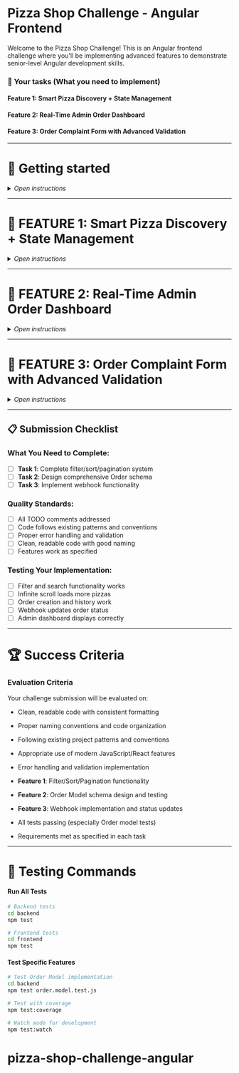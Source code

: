 # Pizza Shop Challenge - Angular Frontend

Welcome to the Pizza Shop Challenge! This is an Angular frontend challenge where you'll be implementing advanced features to demonstrate senior-level Angular development skills.

### 🎯 **Your tasks** (What you need to implement)

#### **Feature 1: Smart Pizza Discovery + State Management**

#### **Feature 2: Real-Time Admin Order Dashboard**

#### **Feature 3: Order Complaint Form with Advanced Validation**

---

# 🚀 Getting started

<details>

<summary><i>Open instructions</i></summary>

### 1. Connect Mongo DB

![MongoDB Connection](https://juyrycyjglwfsllqrgpi.supabase.co/storage/v1/object/public/coding-challenges-files//mong-connection.jpg)

1.  Click on the mongo db extension
2.  Once the extension is opened, click the connect button.
3.  Enter the connection string `mongodb://pizzauser:pizzapass@mongo-db:27017/testdb?authSource=testdb` in the connection bar at the top.

### 2. Start Development Servers

```bash
# Terminal 1 - Backend
cd backend
npm run dev

# Terminal 2 - Frontend (Angular)
cd frontend-angular
npm start
```

#### **Login Credentials**

**User Account:**

- Email: `user@example.com`
- Password: `test1234`
- Role: Regular user (can place orders, view order history)

**Admin Account:**

- Email: `admin@example.com`
- Password: `test1234`
- Role: Administrator (can manage pizzas, view all orders, access admin dashboard)
</details>

---

# 🎯 **FEATURE 1: Smart Pizza Discovery + State Management**

<details>

<summary><i>Open instructions</i></summary>

**Time Estimate**: 35 minutes

## 🎬 What You're Building

You'll implement an advanced pizza discovery system that demonstrates senior Angular skills:

- **Real-time Search**: Debounced search with client-side filtering
- **Smart Filtering**: Filter by diet type (All/Veg/Non-Veg) with state management
- **Advanced Sorting**: Sort by price (Low→High, High→Low), name (A→Z)
- **Infinite Scroll**: Load more pizzas on scroll using pagination
- **Order Creation**: Create orders via POST API integration
- **State Management**: Maintain all filter/search/sort state

## 📊 Sample Data Context

The database contains ~50 pizzas with these properties:

```javascript
{
  "_id": "...",
  "name": "Margherita",
  "price": 12.99,
  "isVegetarian": true,
  "description": "...",
  "imageUrl": "..."
}
```

## 🔧 Available Backend API

**Endpoint**: `GET /api/pizzas` - Ready to use, no backend changes needed!

### Query Parameters Available:

- `filter`: `'veg'` | `'non-veg'` | undefined (shows all pizzas)
- `sortBy`: `'price'` | `'name'` | `'createdAt'` (default: 'createdAt')
- `sortOrder`: `'asc'` | `'desc'` (default: 'desc' for newest first)
- `page`: number (default: 1)
- `limit`: number (default: 10)
- `search`: string (searches pizza names)

### Required Response Format:

```json
{
  "pizzas": [...],
  "pagination": {
    "currentPage": 1,
    "totalPages": 5,
    "totalCount": 45,
    "hasNextPage": true,
    "hasPreviousPage": false,
    "limit": 10
  }
}
```

### Order Creation API:

```bash
# Create order endpoint
POST /api/orders
Authorization: Bearer <token>

# Body example:
{
  "items": [
    { "id": "pizza1", "name": "Margherita", "price": 12.99, "quantity": 2 }
  ],
  "deliveryAddress": "123 Main St, City, State 12345",
  "totalAmount": 25.98
}
```

## 🎨 Angular Frontend Implementation

**File**: `frontend-angular/src/app/shared/pizza-list/pizza-list.component.ts`

### Required Angular Features:

**Search Implementation:**
- [ ] Real-time search input with RxJS debouncing (300ms)
- [ ] Client-side filtering for instant results
- [ ] Clear search functionality

**Filter System:**
- [ ] Three filter buttons: "All", "Veg", "Non-Veg"  
- [ ] Active state styling using Angular directives
- [ ] State management with NgRx Signals

**Sorting Options:**
- [ ] Dropdown with: "Default", "Price: Low→High", "Price: High→Low", "Name: A→Z"
- [ ] Reactive sorting with immediate UI updates
- [ ] Maintain sort state across filter changes

**Infinite Scroll:**
- [ ] Intersection Observer API implementation
- [ ] Load more on scroll using pagination API
- [ ] Loading states and error handling
- [ ] "No more results" state management

**Order Creation:**
- [ ] Implement order POST functionality
- [ ] Cart integration with order creation
- [ ] Success/error feedback with toast notifications

## ✅ Success Criteria

**You'll know it's working when:**

1. Filter buttons change the displayed pizzas correctly
2. Sort dropdown reorders pizzas by price
3. Scrolling to bottom loads more pizzas automatically
4. Loading states show during API calls
5. "No more pizzas" message appears at the end

## 🧪 Quick Verification

1. Start with "All" filter, "Default" sort (newest pizzas first)
2. Click "Veg" - only vegetarian pizzas display (still newest first)
3. Change sort to "Price: Low to High" - cheapest veg pizzas first
4. Click "Non-Veg" - only non-vegetarian pizzas, cheapest first
5. Change to "Price: High to Low" - most expensive non-veg pizzas first
6. Scroll down - more pizzas load automatically

## ⚠️ Common Gotchas

- Remember to reset to page 1 when filters/sort change
- Handle empty results (no veg pizzas found)
- Prevent duplicate API calls during scroll
- Clear previous results when changing filters
- When no `veg` parameter is sent, show all pizzas (don't filter)
- Default sort should be newest pizzas first (createdAt desc)

## 🔗 API Examples

```bash
# Get all pizzas, newest first (default)
GET /api/pizzas?page=1&limit=10

# Get all pizzas sorted by price (cheapest first)
GET /api/pizzas?sortBy=price&sortOrder=asc&page=1&limit=10

# Get only vegetarian pizzas, most expensive first
GET /api/pizzas?veg=true&sortBy=price&sortOrder=desc&page=1&limit=10

# Get only non-vegetarian pizzas, newest first
GET /api/pizzas?veg=false&page=2&limit=10
```

</details>

---

# 🎯 **FEATURE 2: Real-Time Admin Order Dashboard**

<details>

<summary><i>Open instructions</i></summary>

**Time Estimate**: 30 minutes

## 🎬 What You're Building

You'll implement a real-time admin dashboard that demonstrates advanced Angular real-time patterns:

- **Live Order Feed**: Auto-refresh order list every 3-5 seconds using RxJS polling
- **Order Status Management**: Update order statuses with immediate UI reflection
- **Real-Time UI Sync**: Smart polling with tab visibility optimization
- **Admin Controls**: Quick status updates and order management

## 📊 Available Order Data Structure

Orders from the API will have this structure:

```javascript
{
  "_id": "60d5f484f4b7a5b8c8f8e123",
  "user": {
    "name": "John Doe",
    "email": "john@example.com"
  },
  "items": [
    {
      "id": "60d5f484f4b7a5b8c8f8e125",
      "name": "Margherita", 
      "price": 12.99,
      "quantity": 2
    }
  ],
  "status": "pending", // pending → confirmed → preparing → out_for_delivery → delivered
  "deliveryAddress": "123 Main St, City, State 12345",
  "totalAmount": 25.98,
  "createdAt": "2024-03-15T17:30:00Z",
  "updatedAt": "2024-03-15T17:30:00Z"
}
```

## 🔧 Available Backend APIs

**No backend changes needed!** These endpoints are ready:

```bash
# Get all orders for admin dashboard
GET /api/admin/orders
Authorization: Bearer <admin-token>

# Update order status  
PATCH /api/admin/orders/:orderId/status
Authorization: Bearer <admin-token>
Content-Type: application/json

# Body example:
{ "status": "confirmed" }

# Valid statuses: pending, confirmed, preparing, out_for_delivery, delivered, cancelled

# Quick confirm order
PATCH /api/admin/orders/:orderId/confirm
Authorization: Bearer <admin-token>
```

## 🎨 Angular Frontend Implementation

**File**: `frontend-angular/src/app/pages/admin-dashboard/admin-dashboard.component.ts`

### Required Angular Features:

**Real-Time Polling:**
- [ ] Use RxJS `interval()` to poll orders every 3-5 seconds
- [ ] Implement smart polling (pause when tab not visible)
- [ ] Handle polling subscription cleanup to prevent memory leaks
- [ ] Use `switchMap()` to prevent overlapping requests

**Order Status Management:**
- [ ] Create status update functions using admin API endpoints
- [ ] Implement optimistic UI updates for better UX
- [ ] Handle API errors with proper rollback
- [ ] Show loading states during status updates

**Real-Time UI Features:**
- [ ] Display orders in a responsive table/card layout
- [ ] Show real-time status badges with color coding
- [ ] Implement status transition buttons (confirm, update status)
- [ ] Auto-refresh timestamps and order counts

**Tab Visibility Optimization:**
- [ ] Use `document.visibilityState` to pause polling when tab inactive
- [ ] Resume polling when tab becomes visible again
- [ ] Prevent unnecessary API calls for performance

## ✅ Success Criteria

**You'll know it's working when:**

1. Order creation includes all required fields
2. Virtual totalAmount calculates correctly from items
3. Status transitions follow business rules
4. Database queries are optimized with proper indexes
5. All validation rules are enforced
6. Order history and admin queries work efficiently

## 🧪 Quick Verification

1. Create an order through the frontend checkout
2. Verify all fields are saved correctly in database
3. Check that totalAmount matches sum of item prices
4. Test status updates through admin panel
5. Verify order history displays correctly
6. Run the comprehensive test suite

## ⚠️ Common Gotchas

- Use virtual fields for calculated values (totalAmount)
- Add proper indexes for performance
- Validate status transitions
- Handle price changes over time with snapshots
- Ensure data integrity with proper validation
- Consider edge cases like empty orders or invalid prices

## 🔗 Schema Examples

```javascript
// Basic Order Schema Structure
const orderSchema = new mongoose.Schema(
  {
    user: {
      type: mongoose.Schema.Types.ObjectId,
      ref: "User",
      required: true,
      index: true,
    },
    items: [
      {
        type: mongoose.Schema.Types.Mixed,
      },
    ],
    status: {
      type: String,
      enum: [
        "pending",
        "confirmed",
        "preparing",
        "out_for_delivery",
        "delivered",
        "cancelled",
      ],
      default: "pending",
      index: true,
    },
    deliveryAddress: {
      type: String,
      required: true,
    },
  },
  {
    timestamps: true,
  }
);

// Virtual for totalAmount
orderSchema.virtual("totalAmount").get(function () {
  return this.items.reduce((sum, item) => sum + item.price * item.quantity, 0);
});
```

## 🧪 Testing Your Implementation

Your Order model will be automatically tested across 5 engineering levels:

```bash
# Run the comprehensive test suite
cd backend
npm test order.model.test.js
```

**Test Levels:**

- **Level 1 (50-60%):** Basic schema validation
- **Level 2 (70-80%):** Business logic validation
- **Level 3 (85-90%):** Data integrity & constraints
- **Level 4 (90-95%):** Edge cases & security
- **Level 5 (95%+):** Performance & scalability

See `backend/tests/README.md` for detailed test descriptions and evaluation criteria.

</details>

---

# 🎯 **FEATURE 3: Order Complaint Form with Advanced Validation**

<details>

<summary><i>Open instructions</i></summary>

**Time Estimate**: 25 minutes

## 🎬 What You're Building

You'll implement an advanced complaint form system that demonstrates senior Angular reactive forms expertise:

- **Location**: Add complaint functionality to `/orders` page (Order History)
- **Advanced Validation**: Custom validators with real-time feedback
- **Reactive Forms**: Complex form state management
- **User Experience**: Form per order with modal/dropdown interface

## 📊 Expected Complaint Form Structure

The complaint form should collect this data:

```typescript
interface ComplaintForm {
  complaintType: 'Quality Issue' | 'Delivery Problem' | 'Wrong Order' | 'Other';
  description: string; // Required, min 20 characters
  priority: 'low' | 'medium' | 'high';
  contactPreference: ('email' | 'phone')[]; // Optional array
}
```

## 🔧 Available Backend API

**No backend changes needed!** This endpoint is ready:

### Implementation Requirements:

#### **1. Payload Validation**

- [ ] Validate required fields: `orderId`, `status`, `timestamp`
- [ ] Verify orderId is valid MongoDB ObjectId
- [ ] Return 400 for missing/invalid fields

#### **2. Order Status Management**

- [ ] Find order by ID (return 404 if not found)
- [ ] Validate status transitions using allowed rules
- [ ] Update order status and optional fields
- [ ] Save statusUpdatedAt timestamp

#### **3. Status Transition Rules**

```javascript
const allowedTransitions = {
  pending: ["confirmed", "cancelled"],
  confirmed: ["preparing", "cancelled"],
  preparing: ["out_for_delivery", "cancelled"],
  out_for_delivery: ["delivered", "cancelled"],
  delivered: [], // Final state
  cancelled: [], // Final state
};
```

#### **4. Error Handling**

- [ ] **400 Bad Request**: Missing required fields
- [ ] **404 Not Found**: Order not found
- [ ] **409 Conflict**: Invalid status transition
- [ ] **500 Internal Server Error**: Database errors

#### **5. Response Format**

```json
{
  "message": "Order status updated successfully",
  "orderId": "60d5f484f4b7a5b8c8f8e123",
  "newStatus": "confirmed"
}
```

### Test Your Backend:

```bash
# Test webhook endpoint
npm run feat-1:test
```

## ✅ Success Criteria

**You'll know it's working when:**

1. Valid status updates succeed (pending → confirmed)
2. Invalid transitions are rejected (delivered → pending)
3. Missing order IDs return 404
4. Missing required fields return 400
5. Database errors are handled gracefully

## 🧪 Quick Verification

1. Start server: `npm run dev`
2. Create an order (use frontend or admin panel)
3. Test valid transition: `pending → confirmed`
4. Test invalid transition: `confirmed → pending` (should fail)
5. Test missing order: use fake order ID (should return 404)
6. Check logs for webhook activity

## ⚠️ Common Gotchas

- Import Order model: `const Order = require('../models/Order')`
- Check transitions before updating status
- Use try/catch for database operations
- Return appropriate HTTP status codes
- Validate required fields before processing
- Don't allow backwards status transitions

## 🔗 API Examples

```bash
# Valid status update (pending → confirmed)
curl -X POST http://localhost:5000/api/webhook/delivery-update \
  -H "Content-Type: application/json" \
  -d '{
    "orderId": "60d5f484f4b7a5b8c8f8e123",
    "status": "confirmed",
    "timestamp": "2024-03-15T17:45:00Z"
  }'

# Invalid transition test (should return 409)
curl -X POST http://localhost:5000/api/webhook/delivery-update \
  -H "Content-Type: application/json" \
  -d '{
    "orderId": "60d5f484f4b7a5b8c8f8e123",
    "status": "pending",
    "timestamp": "2024-03-15T17:45:00Z"
  }'

# Missing fields test (should return 400)
curl -X POST http://localhost:5000/api/webhook/delivery-update \
  -H "Content-Type: application/json" \
  -d '{
    "orderId": "60d5f484f4b7a5b8c8f8e123"
  }'

# Non-existent order test (should return 404)
curl -X POST http://localhost:5000/api/webhook/delivery-update \
  -H "Content-Type: application/json" \
  -d '{
    "orderId": "000000000000000000000000",
    "status": "confirmed",
    "timestamp": "2024-03-15T17:45:00Z"
  }'
```

</details>

---

## 📋 Submission Checklist

### What You Need to Complete:

- [ ] **Task 1**: Complete filter/sort/pagination system
- [ ] **Task 2**: Design comprehensive Order schema
- [ ] **Task 3**: Implement webhook functionality

### Quality Standards:

- [ ] All TODO comments addressed
- [ ] Code follows existing patterns and conventions
- [ ] Proper error handling and validation
- [ ] Clean, readable code with good naming
- [ ] Features work as specified

### Testing Your Implementation:

- [ ] Filter and search functionality works
- [ ] Infinite scroll loads more pizzas
- [ ] Order creation and history work
- [ ] Webhook updates order status
- [ ] Admin dashboard displays correctly

---

# 🏆 Success Criteria

### Evaluation Criteria

Your challenge submission will be evaluated on:

- Clean, readable code with consistent formatting
- Proper naming conventions and code organization
- Following existing project patterns and conventions
- Appropriate use of modern JavaScript/React features
- Error handling and validation implementation

- **Feature 1**: Filter/Sort/Pagination functionality
- **Feature 2**: Order Model schema design and testing
- **Feature 3**: Webhook implementation and status updates
- All tests passing (especially Order model tests)
- Requirements met as specified in each task

---

# 🧪 Testing Commands

#### **Run All Tests**

```bash
# Backend tests
cd backend
npm test

# Frontend tests
cd frontend
npm test
```

#### **Test Specific Features**

```bash
# Test Order Model implementation
cd backend
npm test order.model.test.js

# Test with coverage
npm test:coverage

# Watch mode for development
npm test:watch
```
# pizza-shop-challenge-angular
